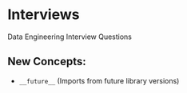 # Interviews
Data Engineering Interview Questions

## New Concepts:
- `__future__` (Imports from future library versions)
